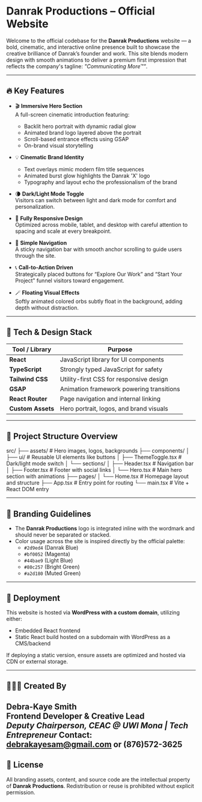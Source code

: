 # Danrak Productions – Official Website

Welcome to the official codebase for the **Danrak Productions** website — a bold, cinematic, and interactive online presence built to showcase the creative brilliance of Danrak’s founder and work. This site blends modern design with smooth animations to deliver a premium first impression that reflects the company's tagline: _"Communicating More™"_.

---

## 🔥 Key Features

- 🎬 **Immersive Hero Section**  
  A full-screen cinematic introduction featuring:
  - Backlit hero portrait with dynamic radial glow
  - Animated brand logo layered above the portrait
  - Scroll-based entrance effects using GSAP
  - On-brand visual storytelling

- 💡 **Cinematic Brand Identity**  
  - Text overlays mimic modern film title sequences  
  - Animated burst glow highlights the Danrak 'X' logo  
  - Typography and layout echo the professionalism of the brand

- 🌘 **Dark/Light Mode Toggle**  
  Visitors can switch between light and dark mode for comfort and personalization.

- 📱 **Fully Responsive Design**  
  Optimized across mobile, tablet, and desktop with careful attention to spacing and scale at every breakpoint.

- 📎 **Simple Navigation**  
  A sticky navigation bar with smooth anchor scrolling to guide users through the site.

- 📞 **Call-to-Action Driven**  
  Strategically placed buttons for “Explore Our Work” and “Start Your Project” funnel visitors toward engagement.

- 🪄 **Floating Visual Effects**  
  Softly animated colored orbs subtly float in the background, adding depth without distraction.

---

## 🎨 Tech & Design Stack

| Tool / Library      | Purpose                                 |
|---------------------|------------------------------------------|
| **React**           | JavaScript library for UI components     |
| **TypeScript**      | Strongly typed JavaScript for safety     |
| **Tailwind CSS**    | Utility-first CSS for responsive design  |
| **GSAP**            | Animation framework powering transitions |
| **React Router**    | Page navigation and internal linking     |
| **Custom Assets**   | Hero portrait, logos, and brand visuals  |

---

## 📁 Project Structure Overview
src/
├── assets/ # Hero images, logos, backgrounds
├── components/
│ ├── ui/ # Reusable UI elements like buttons
│ ├── ThemeToggle.tsx # Dark/light mode switch
│ └── sections/
│ ├── Header.tsx # Navigation bar
│ ├── Footer.tsx # Footer with social links
│ └── Hero.tsx # Main hero section with animations
├── pages/
│ └── Home.tsx # Homepage layout and structure
├── App.tsx # Entry point for routing
└── main.tsx # Vite + React DOM entry


---

## 📸 Branding Guidelines

- The **Danrak Productions** logo is integrated inline with the wordmark and should never be separated or stacked.
- Color usage across the site is inspired directly by the official palette:
  - `#2d9ed4` (Danrak Blue)
  - `#bf0052` (Magenta)
  - `#44bae9` (Light Blue)
  - `#80c257` (Bright Green)
  - `#a2d180` (Muted Green)

---

## 🚀 Deployment

This website is hosted via **WordPress with a custom domain**, utilizing either:
- Embedded React frontend
- Static React build hosted on a subdomain with WordPress as a CMS/backend

If deploying a static version, ensure assets are optimized and hosted via CDN or external storage.

---

## 👩🏽‍💻 Created By

**Debra-Kaye Smith**  
Frontend Developer & Creative Lead  
_Deputy Chairperson, CEAC @ UWI Mona | Tech Entrepreneur_
Contact: debrakayesam@gmail.com or (876)572-3625
---

## 📄 License

All branding assets, content, and source code are the intellectual property of **Danrak Productions**. Redistribution or reuse is prohibited without explicit permission.

